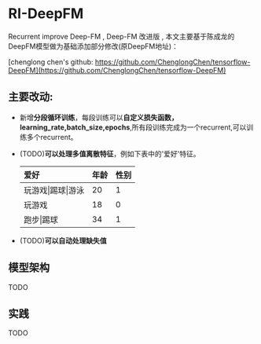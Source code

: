 # RI-DeepFM
Recurrent improve Deep-FM , Deep-FM 改进版 , 本文主要基于陈成龙的DeepFM模型做为基础添加部分修改(原DeepFM地址)：

[chenglong chen's github: https://github.com/ChenglongChen/tensorflow-DeepFM](https://github.com/ChenglongChen/tensorflow-DeepFM)





## **主要改动:**

+ 新增**分段循环训练**，每段训练可以**自定义损失函数，learning_rate,batch_size,epochs**,所有段训练完成为一个recurrent,可以训练多个recurrent。

+ (TODO)**可以处理多值离散特征**，例如下表中的'爱好'特征。

  | 爱好               | 年龄 | 性别 |
  | :----------------- | :--- | :--- |
  | 玩游戏\|踢球\|游泳 | 20   | 1    |
  | 玩游戏             | 18   | 0    |
  | 跑步\|踢球         | 34   | 1    |

+ (TODO)**可以自动处理缺失值**



## 模型架构

TODO



## 实践

TODO

